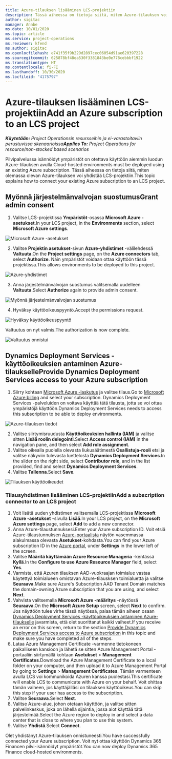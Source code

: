 ```yaml
---
title: Azure-tilauksen lisääminen LCS-projektiin
description: Tässä aiheessa on tietoja siitä, miten Azure-tilauksen voi yhdistää LCS-projektiin.
author: sigitac
manager: Annbe
ms.date: 10/01/2020
ms.topic: article
ms.service: project-operations
ms.reviewer: kfend
ms.author: sigitac
ms.openlocfilehash: e741f35f9b229d2897cec06054d91ae620397228
ms.sourcegitcommit: 625878bf48ea530f3381843be0e778cebbbf1922
ms.translationtype: HT
ms.contentlocale: fi-FI
ms.lasthandoff: 10/30/2020
ms.locfileid: "4175797"
---
```

# <a name="add-an-azure-subscription-to-an-lcs-project"></a><span data-ttu-id="ef6e7-103">Azure-tilauksen lisääminen LCS-projektiin</span><span class="sxs-lookup"><span data-stu-id="ef6e7-103">Add an Azure subscription to an LCS project</span></span>

<span data-ttu-id="ef6e7-104">_**Käytetään:** Project Operationsin resursseihin ja ei-varastoitaviin perustuvissa skenaarioissa_</span><span class="sxs-lookup"><span data-stu-id="ef6e7-104">_**Applies To:** Project Operations for resource/non-stocked based scenarios_</span></span>

<span data-ttu-id="ef6e7-105">Pilvipalvelussa isännöidyt ympäristöt on otettava käyttöön aiemmin luodun Azure-tilauksen avulla.</span><span class="sxs-lookup"><span data-stu-id="ef6e7-105">Cloud-hosted environments must be deployed using an existing Azure subscription.</span></span> <span data-ttu-id="ef6e7-106">Tässä aiheessa on tietoja siitä, miten olemassa olevan Azure-tilauksen voi yhdistää LCS-projektiin.</span><span class="sxs-lookup"><span data-stu-id="ef6e7-106">This topic explains how to connect your existing Azure subscription to an LCS project.</span></span> 

## <a name="grant-admin-consent"></a><span data-ttu-id="ef6e7-107">Myönnä järjestelmänvalvojan suostumus</span><span class="sxs-lookup"><span data-stu-id="ef6e7-107">Grant admin consent</span></span>

1. <span data-ttu-id="ef6e7-108">Valitse LCS-projektissa **Ympäristöt**-osassa **Microsoft Azure -asetukset**.</span><span class="sxs-lookup"><span data-stu-id="ef6e7-108">In your LCS project, in the **Environments** section, select **Microsoft Azure settings**.</span></span>

![Microsoft Azure -asetukset](./media/1MicrosoftAzureSettings.png)

2. <span data-ttu-id="ef6e7-110">Valitse **Projektin asetukset**-sivun **Azure-yhdistimet** -välilehdessä **Valtuuta**.</span><span class="sxs-lookup"><span data-stu-id="ef6e7-110">On the **Project settings** page, on the **Azure connectors** tab, select **Authorize**.</span></span> <span data-ttu-id="ef6e7-111">Näin ympäristöt voidaan ottaa käyttöön tässä projektissa.</span><span class="sxs-lookup"><span data-stu-id="ef6e7-111">This allows environments to be deployed to this project.</span></span>

![Azure-yhdistimet](./media/2AzureConnectors.png)

3. <span data-ttu-id="ef6e7-113">Anna järjestelmänvalvojan suostumus valitsemalla uudelleen **Valtuuta**.</span><span class="sxs-lookup"><span data-stu-id="ef6e7-113">Select **Authorize** again to provide admin consent.</span></span>

![Myönnä järjestelmänvalvojan suostumus](./media/3GrantAdminConsent.png)

4. <span data-ttu-id="ef6e7-115">Hyväksy käyttöoikeuspyyntö.</span><span class="sxs-lookup"><span data-stu-id="ef6e7-115">Accept the permissions request.</span></span>

![Hyväksy käyttöoikeuspyyntö](./media/4AcceptPermissionRequest.png)

<span data-ttu-id="ef6e7-117">Valtuutus on nyt valmis.</span><span class="sxs-lookup"><span data-stu-id="ef6e7-117">The authorization is now complete.</span></span> 

![Valtuutus onnistui](./media/5AuthorizationComplete.png)

## <a name="provide-dynamics-deployment-services-access-to-your-azure-subscription"></a><a name="provide"></a><span data-ttu-id="ef6e7-119">Dynamics Deployment Services -käyttöoikeuksien antaminen Azure-tilaukselle</span><span class="sxs-lookup"><span data-stu-id="ef6e7-119">Provide Dynamics Deployment Services access to your Azure subscription</span></span>

1. <span data-ttu-id="ef6e7-120">Siirry kohtaan [Microsoft Azure -laskutus](https://portal.azure.com/#blade/Microsoft\_Azure\_Billing/SubscriptionsBlade) ja valitse tilaus.</span><span class="sxs-lookup"><span data-stu-id="ef6e7-120">Go to [Microsoft Azure billing](https://portal.azure.com/#blade/Microsoft\_Azure\_Billing/SubscriptionsBlade) and select your subscription.</span></span> <span data-ttu-id="ef6e7-121">Dynamics Deployment Services -palveluiden on voitava käyttää tätä tilausta, jotta se voi ottaa ympäristöjä käyttöön.</span><span class="sxs-lookup"><span data-stu-id="ef6e7-121">Dynamics Deployment Services needs to access this subscription to be able to deploy environments.</span></span>

![Azure-tilauksen tiedot](./media/6AzureSubscription.png)

2. <span data-ttu-id="ef6e7-123">Valitse siirtymisruudusta **Käyttöoikeuksien hallinta (IAM)** ja valitse sitten **Lisää roolin delegointi**.</span><span class="sxs-lookup"><span data-stu-id="ef6e7-123">Select **Access control (IAM)** in the navigation pane, and then select **Add role assignment**.</span></span>
3. <span data-ttu-id="ef6e7-124">Valitse oikealla puolella olevasta liukusäätimestä **Osallistuja-rooli**  etsi ja valitse näkyviin tulevasta luettelosta **Dynamics Deployment Services**.</span><span class="sxs-lookup"><span data-stu-id="ef6e7-124">In the slider on the right side, select **Contributor role**, and in the list provided, find and select **Dynamics Deployment Services**.</span></span> 
4. <span data-ttu-id="ef6e7-125">Valitse **Tallenna**.</span><span class="sxs-lookup"><span data-stu-id="ef6e7-125">Select **Save**.</span></span>

![Tilauksen käyttöoikeudet](./media/7SubscriptionAccess.png)

### <a name="add-a-subscription-connector-to-an-lcs-project"></a><span data-ttu-id="ef6e7-127">Tilausyhdistimen lisääminen LCS-projektiin</span><span class="sxs-lookup"><span data-stu-id="ef6e7-127">Add a subscription connector to an LCS project</span></span>

1. <span data-ttu-id="ef6e7-128">Voit lisätä uuden yhdistimen valitsemalla LCS-projektissa **Microsoft Azure -asetukset** -sivulla **Lisää**.</span><span class="sxs-lookup"><span data-stu-id="ef6e7-128">In your LCS project, on the **Microsoft Azure settings** page, select **Add** to add a new connector.</span></span>
2. <span data-ttu-id="ef6e7-129">Anna Azure-tilaustunnuksesi.</span><span class="sxs-lookup"><span data-stu-id="ef6e7-129">Enter your Azure subscription ID.</span></span> <span data-ttu-id="ef6e7-130">Voit etsiä Azure-tilaustunnuksen [Azure-portaalista](https://ms.portal.azure.com/) näytön vasemmassa alakulmassa olevasta **Asetukset**-kohdasta.</span><span class="sxs-lookup"><span data-stu-id="ef6e7-130">You can find your Azure subscription ID in the [Azure portal](https://ms.portal.azure.com/), under  **Settings**  in the lower left of the screen.</span></span>
3. <span data-ttu-id="ef6e7-131">Valitse **Määritä käyttämään Azure Resource Manageria** -kentässä **Kyllä**.</span><span class="sxs-lookup"><span data-stu-id="ef6e7-131">In the **Configure to use Azure Resource Manager** field, select **Yes**.</span></span>
4. <span data-ttu-id="ef6e7-132">Varmista, että Azuren tilauksen AAD-vuokraajan toimialue vastaa käytettyä toimialueen omistavan Azure-tilausksen toimialuetta ja valitse **Seuraava**.</span><span class="sxs-lookup"><span data-stu-id="ef6e7-132">Make sure Azure's Subscription AAD Tenant Domain matches the domain-owning Azure subscription that you are using, and select **Next**.</span></span>
5. <span data-ttu-id="ef6e7-133">Vahvista valitsemalla **Microsoft Azure -määritys** -näytössä **Seuraava**.</span><span class="sxs-lookup"><span data-stu-id="ef6e7-133">On the **Microsoft Azure Setup** screen, select **Next** to confirm.</span></span> <span data-ttu-id="ef6e7-134">Jos näyttöön tulee virhe tässä näytössä, palaa tämän aiheen osaan [Dynamics Deployment Services -käyttöoikeuksien antaminen Azure-tilaukselle](#provide) javarmista, että olet suorittanut kaikki vaiheet.</span><span class="sxs-lookup"><span data-stu-id="ef6e7-134">If you receive an error on this screen, return to the section [Provide Dynamics Deployment Services access to Azure subscription](#provide) in this topic and make sure you have completed all of the steps.</span></span>
6. <span data-ttu-id="ef6e7-135">Lataa Azure Management Certificate -varmenne tietokoneen paikalliseen kansioon ja lähetä se sitten Azure Management Portal -portaaliin siirtymällä kohtaan **Asetukset** > **Management Certificates**.</span><span class="sxs-lookup"><span data-stu-id="ef6e7-135">Download the Azure Management Certificate to a local folder on your computer, and then upload it to Azure Management Portal by going to **Settings** > **Management Certificates**.</span></span> <span data-ttu-id="ef6e7-136">Tämän varmenteen avulla LCS voi kommunikoida Azuren kanssa puolestasi.</span><span class="sxs-lookup"><span data-stu-id="ef6e7-136">This certificate will enable LCS to communicate with Azure on your behalf.</span></span> <span data-ttu-id="ef6e7-137">Voit ohittaa tämän vaiheen, jos käyttäjälläsi on tilauksen käyttöoikeus.</span><span class="sxs-lookup"><span data-stu-id="ef6e7-137">You can skip this step if your user has access to the subscription.</span></span>
7. <span data-ttu-id="ef6e7-138">Valitse **Seuraava**.</span><span class="sxs-lookup"><span data-stu-id="ef6e7-138">Select  **Next**.</span></span>
8. <span data-ttu-id="ef6e7-139">Valitse Azure-alue, johon otetaan käyttöön, ja valitse sitten palvelinkeskus, joka on lähellä sijaintia, jossa aiot käyttää tätä järjestelmää.</span><span class="sxs-lookup"><span data-stu-id="ef6e7-139">Select the Azure region to deploy in and select a data center that is close to where you plan to use this system.</span></span>
9.  <span data-ttu-id="ef6e7-140">Valitse **Yhdistä**.</span><span class="sxs-lookup"><span data-stu-id="ef6e7-140">Select  **Connect**.</span></span>

<span data-ttu-id="ef6e7-141">Olet yhdistänyt Azure-tilauksen onnistuneesti.</span><span class="sxs-lookup"><span data-stu-id="ef6e7-141">You have successfully connected your Azure subscription.</span></span> <span data-ttu-id="ef6e7-142">Voit nyt ottaa käyttöön Dynamics 365 Financen pilvi-isännöidyt ympäristöt.</span><span class="sxs-lookup"><span data-stu-id="ef6e7-142">You can now deploy Dynamics 365 Finance cloud-hosted environments.</span></span>


